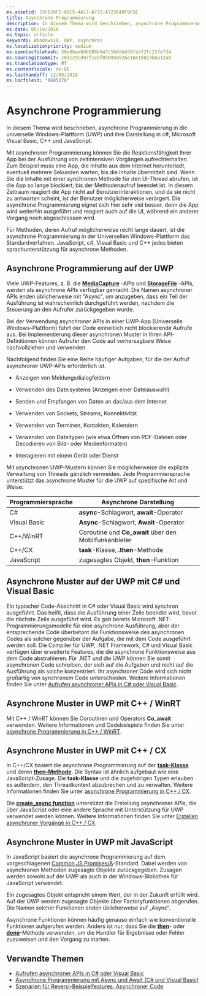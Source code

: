 ```yaml
---
ms.assetid: 23FE28F1-89C5-4A17-A732-A722648F9C5E
title: Asynchrone Programmierung
description: In diesem Thema wird beschrieben, asynchrone Programmierung in die universelle Windows-Plattform (UWP) und ihre Darstellung in c#, Microsoft Visual Basic, C++ und JavaScript.
ms.date: 05/14/2018
ms.topic: article
keywords: Windows10, UWP, asynchron
ms.localizationpriority: medium
ms.openlocfilehash: 50e8bae0db888b947c568deb50fa5f2fc227e734
ms.sourcegitcommit: c01c29cd97f1cbf050950526e18e15823b6a12a0
ms.translationtype: MT
ms.contentlocale: de-DE
ms.lasthandoff: 12/05/2018
ms.locfileid: "8685276"
---
```

# <a name="asynchronous-programming"></a>Asynchrone Programmierung
In diesem Thema wird beschrieben, asynchrone Programmierung in die universelle Windows-Plattform (UWP) und ihre Darstellung in c#, Microsoft Visual Basic, C++ und JavaScript.

Mit asynchroner Programmierung können Sie die Reaktionsfähigkeit Ihrer App bei der Ausführung von zeitintensiven Vorgängen aufrechterhalten. Zum Beispiel muss eine App, die Inhalte aus dem Internet herunterlädt, eventuell mehrere Sekunden warten, bis die Inhalte übermittelt sind. Wenn Sie die Inhalte mit einer synchronen Methode für den UI-Thread abrufen, ist die App so lange blockiert, bis der Methodenaufruf beendet ist. In diesem Zeitraum reagiert die App nicht auf Benutzerinteraktionen, und da sie nicht zu antworten scheint, ist der Benutzer möglicherweise verärgert. Die asynchrone Programmierung eignet sich hier sehr viel besser, denn die App wird weiterhin ausgeführt und reagiert auch auf die UI, während ein anderer Vorgang noch abgeschlossen wird.

Für Methoden, deren Aufruf möglicherweise recht lange dauert, ist die asynchrone Programmierung in der Universellen Windows-Plattform das Standardverfahren. JavaScript, c#, Visual Basic und C++ jedes bieten sprachunterstützung für asynchrone Methoden.

## <a name="asynchronous-programming-in-the-uwp"></a>Asynchrone Programmierung auf der UWP
Viele UWP-Features, z. B. die [**MediaCapture**](https://msdn.microsoft.com/library/windows/apps/BR241124) -APIs und [**StorageFile**](https://msdn.microsoft.com/library/windows/apps/BR227171) -APIs, werden als asynchrone APIs verfügbar gemacht. Die Namen asynchroner APIs enden üblicherweise mit "Async", um anzugeben, dass ein Teil der Ausführung ist wahrscheinlich durchgeführt werden, nachdem die Steuerung an den Aufrufer zurückgegeben wurde.

Bei der Verwendung asynchroner APIs in einer UWP-App (Universelle Windows-Plattform) führt der Code einheitlich nicht blockierende Aufrufe aus. Bei Implementierung dieser asynchronen Muster in Ihren API-Definitionen können Aufrufer den Code auf vorhersagbare Weise nachvollziehen und verwenden.

Nachfolgend finden Sie eine Reihe häufiger Aufgaben, für die der Aufruf asynchroner UWP-APIs erforderlich ist.

-   Anzeigen von Meldungsdialogfeldern

-   Verwenden des Dateisystems (Anzeigen einer Dateiauswahl)

-   Senden und Empfangen von Daten an das/aus dem Internet

-   Verwenden von Sockets, Streams, Konnektivität

-   Verwenden von Terminen, Kontakten, Kalendern

-   Verwenden von Dateitypen (wie etwa Öffnen von PDF-Dateien oder Decodieren von Bild- oder Medienformaten)

-   Interagieren mit einem Gerät oder Dienst

Mit asynchronen UWP-Mustern können Sie möglicherweise die explizite Verwaltung von Threads gänzlich vermeiden. Jede Programmiersprache unterstützt das asynchrone Muster für die UWP auf spezifische Art und Weise:

| Programmiersprache | Asynchrone Darstellung           |
|----------------------|---------------------------------------|
| C#                   | **async**-Schlagwort, **await**-Operator |
| Visual Basic         | **Async**-Schlagwort, **Await**-Operator |
| C++/WinRT            | Coroutine und **Co_await** über den Mobilfunkanbieter  |
| C++/CX               | **task**-Klasse, **.then**-Methode      |
| JavaScript           | zugesagtes Objekt, **then**-Funktion     |

## <a name="asynchronous-patterns-in-uwp-using-c-and-visual-basic"></a>Asynchrone Muster auf der UWP mit C# und Visual Basic
Ein typischer Code-Abschnitt in C# oder Visual Basic wird synchron ausgeführt. Das heißt, dass die Ausführung einer Zeile beendet wird, bevor die nächste Zeile ausgeführt wird. Es gab bereits Microsoft .NET-Programmierungsmodelle für eine asynchrone Ausführung, aber der entsprechende Code überbetont die Funktionsweise des asynchronen Codes als solcher gegenüber der Aufgabe, die mit dem Code ausgeführt werden soll. Die Compiler für UWP, .NET Framework, C# und Visual Basic verfügen über erweiterte Features, die die asynchrone Funktionsweise aus dem Code abstrahieren. Für .NET und die UWP können Sie somit asynchronen Code schreiben, der sich auf die Aufgaben und nicht auf die Ausführung als solche konzentriert. Ihr asynchroner Code wird sich nicht großartig von synchronem Code unterscheiden. Weitere Informationen finden Sie unter [Aufrufen asynchroner APIs in C# oder Visual Basic](call-asynchronous-apis-in-csharp-or-visual-basic.md).

## <a name="asynchronous-patterns-in-uwp-with-cwinrt"></a>Asynchrone Muster in UWP mit C++ / WinRT
Mit C++ / WinRT können Sie Coroutinen und Operators **Co_await** verwenden. Weitere Informationen und Codebeispiele finden Sie unter [asynchrone Programmierung in C++ / WinRT](../cpp-and-winrt-apis/concurrency.md).

## <a name="asynchronous-patterns-in-uwp-with-ccx"></a>Asynchrone Muster in UWP mit C++ / CX
In C++/CX basiert die asynchrone Programmierung auf der [**task-Klasse**](https://msdn.microsoft.com/library/windows/apps/xaml/hh750113.aspx) und deren [**then-Methode**](https://msdn.microsoft.com/library/windows/apps/xaml/hh750044.aspx). Die Syntax ist ähnlich aufgebaut wie eine JavaScript-Zusage. Die **task-Klasse** und die zugehörigen Typen erlauben es außerdem, den Threadkontext abzubrechen und zu verwalten. Weitere Informationen finden Sie unter [asynchrone Programmierung in C++ / CX](asynchronous-programming-in-cpp-universal-windows-platform-apps.md).

Die [**create\_async function**](https://msdn.microsoft.com/library/windows/apps/xaml/hh750102.aspx) unterstützt die Erstellung asynchroner APIs, die über JavaScript oder eine andere Sprache mit Unterstützung für UWP verwendet werden können. Weitere Informationen finden Sie unter [Erstellen asynchroner Vorgänge in C++ / CX](https://msdn.microsoft.com/library/windows/apps/xaml/hh750082.aspx).

## <a name="asynchronous-patterns-in-uwp-using-javascript"></a>Asynchrone Muster in UWP mit JavaScript
In JavaScript basiert die asynchrone Programmierung auf dem vorgeschlagenen [Common JS Promises/A](http://wiki.commonjs.org/wiki/Promises/A)-Standard. Dabei werden von asynchronen Methoden zugesagte Objekte zurückgegeben. Zusagen werden sowohl auf der UWP als auch in der Windows-Bibliothek für JavaScript verwendet.

Ein zugesagtes Objekt entspricht einem Wert, der in der Zukunft erfüllt wird. Auf der UWP werden zugesagte Objekte über Factoryfunktionen abgerufen. Die Namen solcher Funktionen enden üblicherweise auf „Async“.

Asynchrone Funktionen können häufig genauso einfach wie konventionelle Funktionen aufgerufen werden. Anders ist nur, dass Sie die [**then**](https://msdn.microsoft.com/library/windows/apps/BR229728)- oder [**done**](https://msdn.microsoft.com/library/windows/apps/Hh701079)-Methode verwenden, um die Handler für Ergebnisse oder Fehler zuzuweisen und den Vorgang zu starten.

## <a name="related-topics"></a>Verwandte Themen
* [Aufrufen asynchroner APIs in C# oder Visual Basic](call-asynchronous-apis-in-csharp-or-visual-basic.md)
* [Asynchrone Programmierung mit Async und Await (C# und Visual Basic)](http://msdn.microsoft.com/library/hh191443(vs.110).aspx)
* [Szenarien für Reversi-Beispielfeatures: Asynchroner Code](https://msdn.microsoft.com/library/windows/apps/xaml/jj712233.aspx#async)
